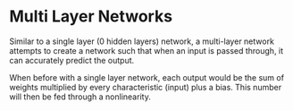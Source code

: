 # Multi Layer Networks

Similar to a single layer (0 hidden layers) network, a multi-layer network attempts to create a network such that when an input is passed through, it can accurately predict the output.

When before with a single layer network, each output would be the sum of weights multiplied by every characteristic (input) plus a bias. This number will then be fed through a nonlinearity.